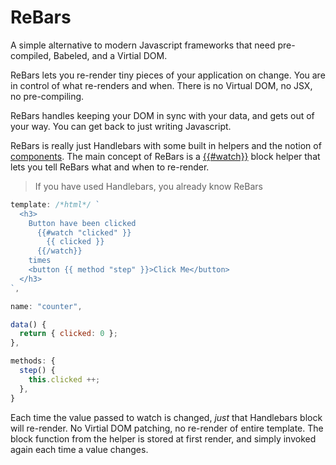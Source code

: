 

# ReBars

A simple alternative to modern Javascript frameworks that need pre-compiled, Babeled, and a Virtial DOM.

ReBars lets you re-render tiny pieces of your application on change. You are in control of what re-renders and when. There is no Virtual DOM, no JSX, no pre-compiling.

ReBars handles keeping your DOM in sync with your data, and gets out of your way. You can get back to just writing Javascript.

ReBars is really just Handlebars with some built in helpers and the notion of [components](#rebars-components). The main concept of ReBars is a [{{#watch}}](#the-watch-helper) block helper that lets you tell ReBars what and when to re-render.

> If you have used Handlebars, you already know ReBars

```javascript
template: /*html*/ `
  <h3>
    Button have been clicked
      {{#watch "clicked" }}
        {{ clicked }}
      {{/watch}}
    times
    <button {{ method "step" }}>Click Me</button>
  </h3>
`,

name: "counter",

data() {
  return { clicked: 0 };
},

methods: {
  step() {
    this.clicked ++;
  },
}
```

Each time the value passed to watch is changed, *just* that Handlebars block will re-render. No Virtial DOM patching, no re-render of entire template. The block function from the helper is stored at first render, and simply invoked again each time a value changes.
